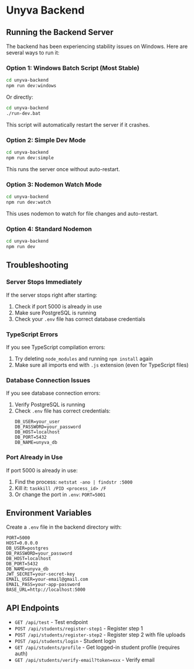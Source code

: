# Unyva Backend

## Running the Backend Server

The backend has been experiencing stability issues on Windows. Here are several ways to run it:

### Option 1: Windows Batch Script (Most Stable)
```bash
cd unyva-backend
npm run dev:windows
```
Or directly:
```bash
cd unyva-backend
./run-dev.bat
```
This script will automatically restart the server if it crashes.

### Option 2: Simple Dev Mode
```bash
cd unyva-backend
npm run dev:simple
```
This runs the server once without auto-restart.

### Option 3: Nodemon Watch Mode
```bash
cd unyva-backend
npm run dev:watch
```
This uses nodemon to watch for file changes and auto-restart.

### Option 4: Standard Nodemon
```bash
cd unyva-backend
npm run dev
```

## Troubleshooting

### Server Stops Immediately
If the server stops right after starting:
1. Check if port 5000 is already in use
2. Make sure PostgreSQL is running
3. Check your `.env` file has correct database credentials

### TypeScript Errors
If you see TypeScript compilation errors:
1. Try deleting `node_modules` and running `npm install` again
2. Make sure all imports end with `.js` extension (even for TypeScript files)

### Database Connection Issues
If you see database connection errors:
1. Verify PostgreSQL is running
2. Check `.env` file has correct credentials:
   ```
   DB_USER=your_user
   DB_PASSWORD=your_password
   DB_HOST=localhost
   DB_PORT=5432
   DB_NAME=unyva_db
   ```

### Port Already in Use
If port 5000 is already in use:
1. Find the process: `netstat -ano | findstr :5000`
2. Kill it: `taskkill /PID <process_id> /F`
3. Or change the port in `.env`: `PORT=5001`

## Environment Variables

Create a `.env` file in the backend directory with:
```
PORT=5000
HOST=0.0.0.0
DB_USER=postgres
DB_PASSWORD=your_password
DB_HOST=localhost
DB_PORT=5432
DB_NAME=unyva_db
JWT_SECRET=your-secret-key
EMAIL_USER=your-email@gmail.com
EMAIL_PASS=your-app-password
BASE_URL=http://localhost:5000
```

## API Endpoints

- `GET /api/test` - Test endpoint
- `POST /api/students/register-step1` - Register step 1
- `POST /api/students/register-step2` - Register step 2 with file uploads
- `POST /api/students/login` - Student login
- `GET /api/students/profile` - Get logged-in student profile (requires auth)
- `GET /api/students/verify-email?token=xxx` - Verify email